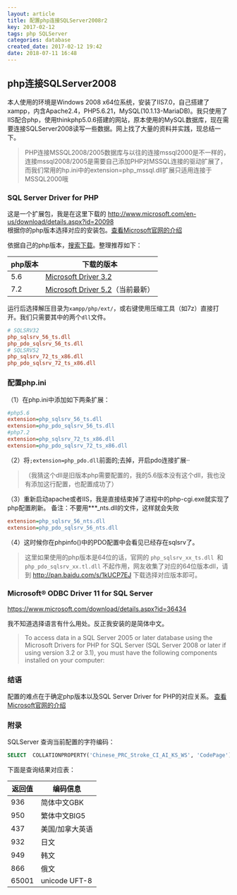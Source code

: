 ```yaml
---
layout: article
title: 配置php连接SQLServer2008r2
key: 2017-02-12
tags: php SQLServer
categories: database
created_date: 2017-02-12 19:42
date: 2018-07-11 16:48
---
```


## php连接SQLServer2008

本人使用的环境是Windows 2008 x64位系统，安装了IIS7.0，自己搭建了xampp，内含Apache2.4，PHP5.6.21，MySQL(10.1.13-MariaDB)。我只使用了IIS配合php，使用thinkphp5.0.6搭建的网站，原本使用的MySQL数据库，现在需要连接SQLServer2008读写一些数据。网上找了大量的资料并实践，现总结一下。

<!--more-->

> PHP连接MSSQL2008/2005数据库与以往的连接mssql2000是不一样的，连接mssql2008/2005是需要自己添加PHP对MSSQL连接的驱动扩展了，而我们常用的hp.ini中的extension=php_mssql.dll扩展只适用连接于MSSQL2000哦

### SQL Server Driver for PHP

这是一个扩展包，我是在这里下载的 <http://www.microsoft.com/en-us/download/details.aspx?id=20098>   
根据你的php版本选择对应的安装包。[查看Microsoft官网的介绍](https://docs.microsoft.com/en-us/sql/connect/php/system-requirements-for-the-php-sql-driver)

依据自己的php版本，[搜索下载](https://www.microsoft.com/en-us/search/result.aspx?q=Microsoft+Drivers+for+PHP+for+SQL+Server)。整理推荐如下：

| php版本 | 下载的版本                                                   |
| ------- | ------------------------------------------------------------ |
| 5.6     | [Microsoft Driver 3.2](http://www.microsoft.com/en-us/download/details.aspx?id=20098) |
| 7.2     | [Microsoft Driver 5.2](http://www.microsoft.com/en-us/download/details.aspx?id=56729)（当前最新） |

运行后选择解压目录为`xampp/php/ext/`，或右键使用压缩工具（如7z）直接打开。我们只需要其中的两个`dll`文件。

```ini
# SQLSRV32
php_sqlsrv_56_ts.dll
php_pdo_sqlsrv_56_ts.dll
# SQLSRV52
php_sqlsrv_72_ts_x86.dll
php_pdo_sqlsrv_72_ts_x86.dll
```

### 配置php.ini

（1）在php.ini中添加如下两条扩展：

```ini
#php5.6
extension=php_sqlsrv_56_ts.dll
extension=php_pdo_sqlsrv_56_ts.dll
#php7.2
extension=php_sqlsrv_72_ts_x86.dll
extension=php_pdo_sqlsrv_72_ts_x86.dll
```

（2）将`;extension=php_pdo.dll`前面的;去掉，开启pdo连接扩展··

>（我猜这个dll是旧版本php需要配置的，我的5.6版本没有这个dll，我也没有添加这行配置，也配置成功了）

（3）重新启动apache或者IIS，我是直接结束掉了进程中的php-cgi.exe就实现了php配置刷新。
备注：不要用***_nts.dll的文件，这样就会失败

```ini
extension=php_sqlsrv_56_nts.dll
extension=php_pdo_sqlsrv_56_nts.dll
```

（4）这时候你在phpinfo()中的PDO配置中会看见已经存在sqlsrv了。

> 这里如果使用的php版本是64位的话，官网的 `php_sqlsrv_xx_ts.dll `和 `php_pdo_sqlsrv_xx.tl.dll` 不起作用，网友收集了对应的64位版本dll，请到
> http://pan.baidu.com/s/1kUCP7EJ
> 下载选择对应版本即可。

### Microsoft® ODBC Driver 11 for SQL Server

<https://www.microsoft.com/download/details.aspx?id=36434>  

我不知道选择语言有什么用处。反正我安装的是简体中文。

>To access data in a SQL Server 2005 or later database using the Microsoft Drivers for PHP for SQL Server (SQL Server 2008 or later if using version 3.2 or 3.1), you must have the following components installed on your computer:

### 结语

配置的难点在于确定php版本以及SQL Server Driver for PHP的对应关系。
[查看Microsoft官网的介绍](https://docs.microsoft.com/en-us/sql/connect/php/system-requirements-for-the-php-sql-driver)

### 附录

SQLServer 查询当前配置的字符编码：

```sql
SELECT  COLLATIONPROPERTY('Chinese_PRC_Stroke_CI_AI_KS_WS', 'CodePage')
```

下面是查询结果对应表：

| 返回值   | 编码信息          |
| ----- | ------------- |
| 936   | 简体中文GBK       |
| 950   | 繁体中文BIG5      |
| 437   | 美国/加拿大英语      |
| 932   | 日文            |
| 949   | 韩文            |
| 866   | 俄文            |
| 65001 | unicode UFT-8 |